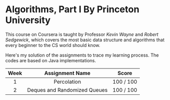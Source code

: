 # Algorithms, Part I By Princeton University
This course on Coursera is taught by Professor *Kevin Wayne* and *Robert Sedgewick*, which covers the most basic data structure and algorithms that every beginner to the CS world should know.

Here's my solution of the assignments to trace my learning process. The codes are based on Java implementations.

Week  | Assignment Name  | Score
:----: | :-----: | ------ 
1  | Percolation | 100 / 100
2  | Deques and Randomized Queues | 100 / 100 
